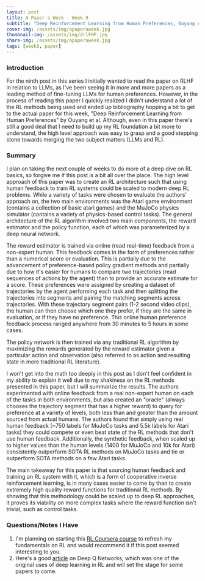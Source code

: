 ```yaml
---
layout: post
title: A Paper a Week - Week 9
subtitle: "Deep Reinforcement Learning from Human Preferences, Ouyang et al."
cover-img: /assets/img/apaperaweek.jpg
thumbnail-img: /assets/img/drlFHP.jpg
share-img: /assets/img/apaperaweek.jpg
tags: [week9, paper]
---
```


### Introduction
For the ninth post in this series I initially wanted to read the paper on RLHF in relation to LLMs, as I've been seeing it in more and more papers as a leading method of fine-tuning LLMs for human preferences. However, in the process of reading this paper I quickly realized I didn't understand a lot of the RL methods being used and ended up bibliography hopping a bit to get to the actual paper for this week, "Deep Reinforcement Learning from Human Preferences" by Ouyang et al. Although, even in this paper there's still a good deal that I need to build up my RL foundation a bit more to understand, the high level approach was easy to grasp and a good stepping stone towards merging the two subject matters (LLMs and RL).

### Summary
I plan on taking the next couple of weeks to do more of a deep dive on RL basics, so forgive me if this post is a bit all over the place. The high level approach of this paper was to create an RL architecture such that using human feedback to train RL systems could be scaled to modern deep RL problems. While a variety of tasks were chosen to evaluate the authors' approach on, the two main environments was the Atari game environment (contains a collection of basic atari games) and the MuJoCo physics simulator (contains a variety of physics-based control tasks). The general architecture of the RL algorithm involved two main components, the reward estimator and the policy function, each of which was parameterized by a deep neural network. 

The reward estimator is trained via online (read real-time) feedback from a non-expert human. This feedback comes in the form of preferences rather than a numerical score or evaluation. This is partially due to the advancement of preference-based policy gradient methods and partially due to how it's easier for humans to compare two trajectories (read sequences of actions by the agent) than to provide an accurate estimate for a score. These preferences were assigned by creating a dataset of trajectories by the agent performing each task and then splitting the trajectories into segments and pairing the matching segments across trajectories. With these trajectory segment pairs (1-2 second video clips), the human can then choose which one they prefer, if they are the same in evaluation, or if they have no preference. This online human preference feedback process ranged anywhere from 30 minutes to 5 hours in some cases. 

The policy network is then trained via any traditional RL algorithm by maximizing the rewards generated by the reward estimator given a particular action and observation (also referred to as action and resulting state in more traditional RL literature).

I won't get into the math too deeply in this post as I don't feel confident in my ability to explain it well due to my shakiness on the RL methods presented in this paper, but I will summarize the results. The authors experimented with online feedback from a real non-expert human on each of the tasks in both environments, but also created an "oracle" (always chooses the trajectory segment that has a higher reward) to query for preference at a variety of levels, both less than and greater than the amount sourced from actual humans. The authors found that simply using real human feedback (~750 labels for MuJoCo tasks and 5.5k labels for Atari tasks) they could compete or even beat state of the RL methods that don't use human feedback. Additionally, the synthetic feedback, when scaled up to higher values than the human levels (1400 for MuJoCo and 10k for Atari) consistently outperform SOTA RL methods on MuJoCo tasks and tie or outperform SOTA methods on a few Atari tasks.

The main takeaway for this paper is that sourcing human feedback and training an RL system with it, which is a form of cooperative inverse reinforcement learning, is in many cases easier to come by than to create extremely high quality reward functions for traditional RL methods. By showing that this methodology could be scaled up to deep RL approaches, it proves its viability on more complex tasks where the reward function isn't trivial, such as control tasks.

### Questions/Notes I Have
1. I'm planning on starting this [RL Coursera course](https://www.coursera.org/learn/dmrol#modules) to refresh my fundamentals on RL and would recommend it if this post seemed interesting to you.
2. Here's a good [article](https://towardsdatascience.com/reinforcement-learning-explained-visually-part-5-deep-q-networks-step-by-step-5a5317197f4b) on Deep Q Networks, which was one of the original uses of deep learning in RL and will set the stage for some papers to come.